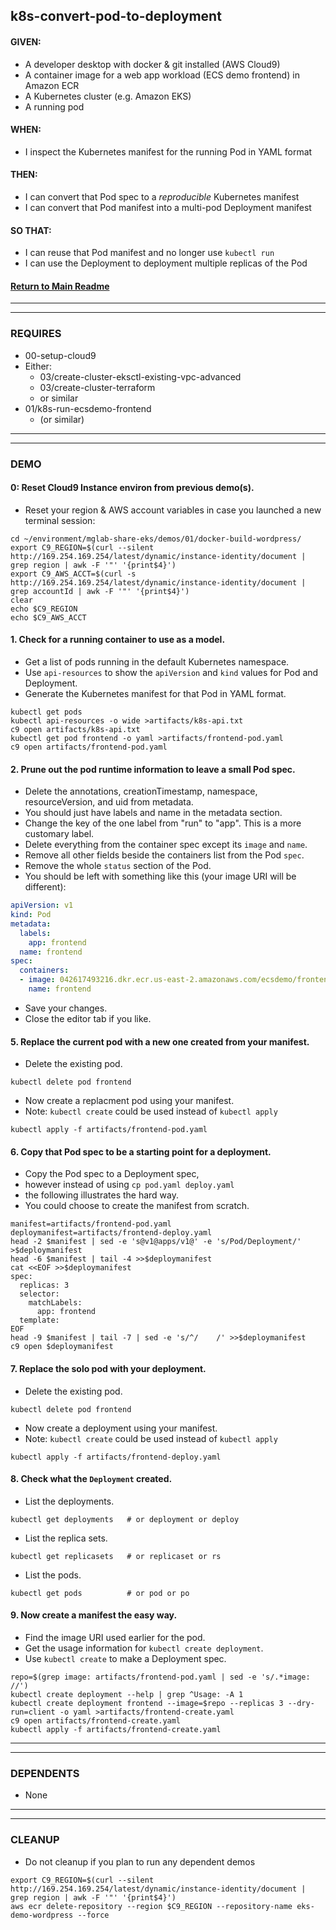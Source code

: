 ## k8s-convert-pod-to-deployment

#### GIVEN:
  - A developer desktop with docker & git installed (AWS Cloud9)
  - A container image for a web app workload (ECS demo frontend) in Amazon ECR
  - A Kubernetes cluster (e.g. Amazon EKS)
  - A running pod

#### WHEN:
  - I inspect the Kubernetes manifest for the running Pod in YAML format

#### THEN:
  - I can convert that Pod spec to a *reproducible* Kubernetes manifest
  - I can convert that Pod manifest into a multi-pod Deployment manifest

#### SO THAT:
  - I can reuse that Pod manifest and no longer use `kubectl run`
  - I can use the Deployment to deployment multiple replicas of the Pod

#### [Return to Main Readme](https://github.com/bwer432/mglab-share-eks#demos)

---------------------------------------------------------------
---------------------------------------------------------------
### REQUIRES

- 00-setup-cloud9
- Either:
  - 03/create-cluster-eksctl-existing-vpc-advanced
  - 03/create-cluster-terraform
  - or similar
- 01/k8s-run-ecsdemo-frontend 
  - (or similar)

---------------------------------------------------------------
---------------------------------------------------------------
### DEMO

#### 0: Reset Cloud9 Instance environ from previous demo(s).
- Reset your region & AWS account variables in case you launched a new terminal session:
```
cd ~/environment/mglab-share-eks/demos/01/docker-build-wordpress/
export C9_REGION=$(curl --silent http://169.254.169.254/latest/dynamic/instance-identity/document |  grep region | awk -F '"' '{print$4}')
export C9_AWS_ACCT=$(curl -s http://169.254.169.254/latest/dynamic/instance-identity/document | grep accountId | awk -F '"' '{print$4}')
clear
echo $C9_REGION
echo $C9_AWS_ACCT
```

#### 1. Check for a running container to use as a model.
- Get a list of pods running in the default Kubernetes namespace.
- Use `api-resources` to show the `apiVersion` and `kind` values for Pod and Deployment.
- Generate the Kubernetes manifest for that Pod in YAML format.
```
kubectl get pods
kubectl api-resources -o wide >artifacts/k8s-api.txt
c9 open artifacts/k8s-api.txt
kubectl get pod frontend -o yaml >artifacts/frontend-pod.yaml 
c9 open artifacts/frontend-pod.yaml
```

#### 2. Prune out the pod runtime information to leave a small Pod spec.
- Delete the annotations, creationTimestamp, namespace, resourceVersion, and uid from metadata.
- You should just have labels and name in the metadata section.
- Change the key of the one label from "run" to "app". This is a more customary label.
- Delete everything from the container spec except its `image` and `name`.
- Remove all other fields beside the containers list from the Pod `spec`.
- Remove the whole `status` section of the Pod.
- You should be left with something like this (your image URI will be different):
```yaml
apiVersion: v1
kind: Pod
metadata:
  labels:
    app: frontend
  name: frontend
spec:
  containers:
  - image: 042617493216.dkr.ecr.us-east-2.amazonaws.com/ecsdemo/frontend
    name: frontend
```
- Save your changes.
- Close the editor tab if you like.
 
#### 5. Replace the current pod with a new one created from your manifest.
- Delete the existing pod.
```
kubectl delete pod frontend
```
- Now create a replacment pod using your manifest.
- Note: `kubectl create` could be used instead of `kubectl apply`
```
kubectl apply -f artifacts/frontend-pod.yaml
```

#### 6. Copy that Pod spec to be a starting point for a deployment.
- Copy the Pod spec to a Deployment spec, 
- however instead of using `cp pod.yaml deploy.yaml`
- the following illustrates the hard way.
- You could choose to create the manifest from scratch.
```
manifest=artifacts/frontend-pod.yaml
deploymanifest=artifacts/frontend-deploy.yaml
head -2 $manifest | sed -e 's@v1@apps/v1@' -e 's/Pod/Deployment/' >$deploymanifest
head -6 $manifest | tail -4 >>$deploymanifest
cat <<EOF >>$deploymanifest
spec:
  replicas: 3
  selector:
    matchLabels:
      app: frontend
  template:
EOF
head -9 $manifest | tail -7 | sed -e 's/^/    /' >>$deploymanifest
c9 open $deploymanifest
```

#### 7. Replace the solo pod with your deployment.
- Delete the existing pod.
```
kubectl delete pod frontend
```
- Now create a deployment using your manifest.
- Note: `kubectl create` could be used instead of `kubectl apply`
```
kubectl apply -f artifacts/frontend-deploy.yaml
```

#### 8. Check what the `Deployment` created.
- List the deployments.
```
kubectl get deployments   # or deployment or deploy
```
- List the replica sets.
```
kubectl get replicasets   # or replicaset or rs
```
- List the pods.
```
kubectl get pods          # or pod or po 
```

#### 9. Now create a manifest the easy way.
- Find the image URI used earlier for the pod.
- Get the usage information for `kubectl create deployment`.
- Use `kubectl create` to make a Deployment spec.
```
repo=$(grep image: artifacts/frontend-pod.yaml | sed -e 's/.*image: //')
kubectl create deployment --help | grep ^Usage: -A 1
kubectl create deployment frontend --image=$repo --replicas 3 --dry-run=client -o yaml >artifacts/frontend-create.yaml
c9 open artifacts/frontend-create.yaml
kubectl apply -f artifacts/frontend-create.yaml
```

---------------------------------------------------------------
---------------------------------------------------------------
### DEPENDENTS
- None

---------------------------------------------------------------
---------------------------------------------------------------
### CLEANUP
- Do not cleanup if you plan to run any dependent demos
```
export C9_REGION=$(curl --silent http://169.254.169.254/latest/dynamic/instance-identity/document |  grep region | awk -F '"' '{print$4}')
aws ecr delete-repository --region $C9_REGION --repository-name eks-demo-wordpress --force
```
